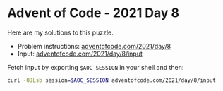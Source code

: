 # Advent of Code - 2021 Day 8
Here are my solutions to this puzzle.

* Problem instructions: [adventofcode.com/2021/day/8](https://adventofcode.com/2021/day/8)
* Input: [adventofcode.com/2021/day/8/input](https://adventofcode.com/2021/day/8/input)

Fetch input by exporting `$AOC_SESSION` in your shell and then:
```bash
curl -OJLsb session=$AOC_SESSION adventofcode.com/2021/day/8/input
```
